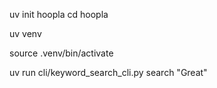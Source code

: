 uv init hoopla
cd hoopla

uv venv

source .venv/bin/activate

uv run cli/keyword_search_cli.py search "Great"